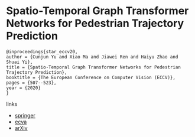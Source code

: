 # Spatio-Temporal Graph Transformer Networks for Pedestrian Trajectory Prediction

```
@inproceedings{star_eccv20,
author = {Cunjun Yu and Xiao Ma and Jiawei Ren and Haiyu Zhao and Shuai Yi},
title = {Spatio-Temporal Graph Transformer Networks for Pedestrian Trajectory Prediction},
booktitle = {The European Conference on Computer Vision (ECCV)},
pages = {507--523},
year = {2020}
}
```

links
- [springer](https://link.springer.com/chapter/10.1007/978-3-030-58610-2_30)
- [ecva](https://www.ecva.net/papers/eccv_2020/papers_ECCV/html/1636_ECCV_2020_paper.php)
- [arXiv](https://arxiv.org/abs/2005.08514)
